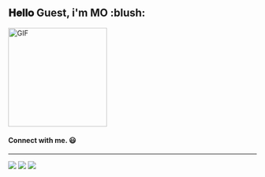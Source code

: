 <h2> 𝐇𝐞𝐥𝐥𝐨 Guest, i'm MO :blush:</h2>
<img alt="GIF" src="https://i.pinimg.com/originals/9e/a7/2e/9ea72ef078139ced289852e8a4ea0c5c.gif" width = 200/>

#### Connect with me. :smiley:

<hr>

<p>
<a href="https://github.com/MohamedHmini"><img src="https://img.shields.io/badge/-Mohamed_Hmini-black?logo=github&style=flat-square"/></a>
<a href="https://https://www.linkedin.com/in/mohamed-hmini-305ab9139/"><img src="https://img.shields.io/badge/-Mohamed_Hmini-blue?logo=linkedin&style=flat-square"></a>
<a href="mhmini@insea.ac.ma"><img src="https://img.shields.io/badge/-mhmini@insea.ac.ma-black?style=flat-square"/></a>
</p>
